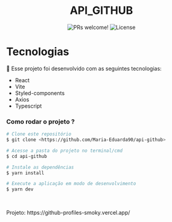 <h1 align="center">
  API_GITHUB
</h1>

<p align="center">
 <img src="https://img.shields.io/static/v1?label=PRs&message=welcome&color=49AA26&labelColor=000000" alt="PRs welcome!" />

  <img alt="License" src="https://img.shields.io/static/v1?label=license&message=MIT&color=49AA26&labelColor=000000">
</p>

# Tecnologias

🚀 Esse projeto foi desenvolvido com as seguintes tecnologias:

- React
- Vite
- Styled-components
- Axios
- Typescript

### Como rodar o projeto ?

```bash
# Clone este repositório
$ git clone <https://github.com/Maria-Eduarda90/api-github>

# Acesse a pasta do projeto no terminal/cmd
$ cd api-github

# Instale as dependências
$ yarn install

# Execute a aplicação em modo de desenvolvimento
$ yarn dev

```

</br>

<p> 
	Projeto: https://github-profiles-smoky.vercel.app/
</p>
